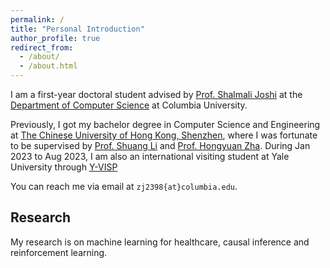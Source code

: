 ```yaml
---
permalink: /
title: "Personal Introduction"
author_profile: true
redirect_from: 
  - /about/
  - /about.html
---
```


I am a first-year doctoral student advised by [Prof. Shalmali Joshi](https://shalmalijoshi.github.io/reAIM/) at the [Department of Computer Science](https://www.cs.columbia.edu/) at Columbia University.

Previously, I got my bachelor degree in Computer Science and Engineering at [The Chinese University of Hong Kong, Shenzhen](https://www.cuhk.edu.cn/en), where I was fortunate to be supervised by [Prof. Shuang Li](https://shuangli01.github.io/) and [Prof. Hongyuan Zha](https://scholar.google.com/citations?user=n1DQMIsAAAAJ&hl=en). During Jan 2023 to Aug 2023, I am also an international visiting student at Yale University through [Y-VISP](https://yvisp.yale.edu/)

You can reach me via email at `zj2398{at}columbia.edu`.

## Research
My research is on machine learning for healthcare, causal inference and reinforcement learning.


